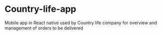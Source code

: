 # Country-life-app
Mobile app in React native used by Country life company for overview and management of orders to be delivered
